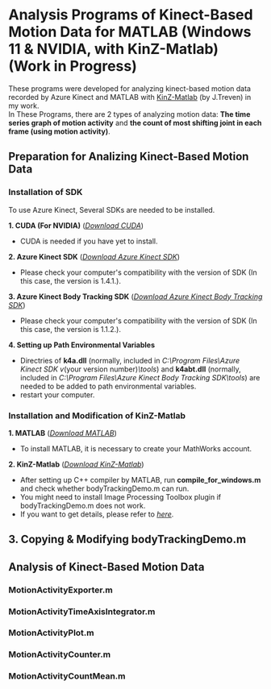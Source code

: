 # Analysis Programs of Kinect-Based Motion Data for MATLAB (Windows 11 & NVIDIA, with KinZ-Matlab) (Work in Progress)
These programs were developed for analyzing kinect-based motion data recorded by Azure Kinect and MATLAB with [KinZ-Matlab](https://github.com/jrterven/KinZ-Matlab) (by J.Treven) in my work.  
In These Programs, there are 2 types of analyzing motion data: **The time series graph of motion activity** and **the count of most shifting joint in
each frame (using motion activity)**.

## Preparation for Analizing Kinect-Based Motion Data

### Installation of SDK
To use Azure Kinect, Several SDKs are needed to be installed.  

**1. CUDA (For NVIDIA)** ([*Download CUDA*](https://developer.nvidia.com/cuda-downloads?/))  
  - CUDA is needed if you have yet to install.

**2. Azure Kinect SDK** ([*Download Azure Kinect SDK*](https://github.com/microsoft/Azure-Kinect-Sensor-SDK/blob/develop/docs/usage.md))  
  - Please check your computer's compatibility with the version of SDK (In this case, the version is 1.4.1.).  

**3. Azure Kinect Body Tracking SDK** ([*Download Azure Kinect Body Tracking SDK*](https://learn.microsoft.com/en-us/azure/kinect-dk/body-sdk-download))  
  - Please check your computer's compatibility with the version of SDK (In this case, the version is 1.1.2.).  

**4. Setting up Path Environmental Variables**  
  - Directries of **k4a.dll** (normally, included in *C:\Program Files\Azure Kinect SDK v*(your version number)*\tools*) and **k4abt.dll** (normally, included in *C:\Program Files\Azure Kinect Body Tracking SDK\tools*) are needed to be added to path environmental variables.  
  - restart your computer.  

### Installation and Modification of KinZ-Matlab
**1. MATLAB** ([*Download MATLAB*](https://www.mathworks.com/downloads/))  
  - To install MATLAB, it is necessary to create your MathWorks account.

**2. KinZ-Matlab** ([*Download KinZ-Matlab*](https://github.com/jrterven/KinZ-Matlab))  
  - After setting up C++ compiler by MATLAB, run **compile_for_windows.m** and check whether bodyTrackingDemo.m can run.  
  - You might need to install Image Processing Toolbox plugin if bodyTrackingDemo.m does not work.  
  - If you want to get details, please refer to [*here*](https://github.com/jrterven/KinZ-Matlab).  

**3. Copying & Modifying bodyTrackingDemo.m**  
  - 

## Analysis of Kinect-Based Motion Data

### MotionActivityExporter.m

### MotionActivityTimeAxisIntegrator.m

### MotionActivityPlot.m

### MotionActivityCounter.m

### MotionActivityCountMean.m

